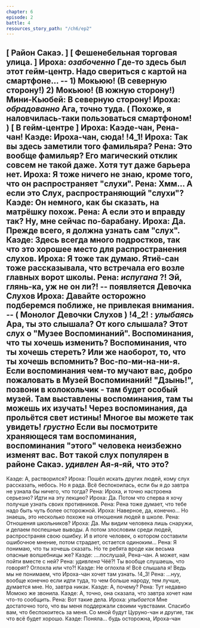 ```yaml
---
chapter: 6
episode: 2
battle: 4
resources_story_path: "/ch6/ep2"
---
```

[ Район Сакаэ. ]
[ Фешенебельная торговая улица. ]
Ироха: *озабоченно* Где-то здесь был этот гейм-центр. Надо свериться с картой на смартфоне...
-- 1) Мокьюю! (В северную сторону!) 2) Мокьюю! (В южную сторону!)
Мини-Кьюбей: В северную сторону!
Ироха: *обрадованно* Ага, точно туда. ( Похоже, я наловчилась-таки пользоваться смартфоном! )
[ В гейм-центре ]
Ироха: Каэде-чан, Рена-чан!
Каэде: Ироха-чан, сюда!
!4_1!
Ироха: Так вы здесь заметили того фамильяра?
Рена: Это вообще фамильяр? Его магический отклик совсем не такой даже. Хотя тут даже барьера нет.
Ироха: Я тоже ничего не знаю, кроме того, что он распространяет "слухи".
Рена: Хмм... А если это Слух, распространяющий "слухи"?
Каэде: Он немного, как бы сказать, на матрёшку похож.
Рена: А если это и вправду так? Ну, мне сейчас по-барабану.
Ироха: Да. Прежде всего, я должна узнать сам "слух".
Каэде: Здесь всегда много подростков, так что это хорошее место для распространения слухов.
Ироха: Я тоже так думаю. Ятиё-сан тоже рассказывала, что встречала его возле главных ворот школы.
Рена: *испугана* ?! Эй, глянь-ка, уж не он ли?!
-- появляется Девочка Слухов
Ироха: Давайте осторожно подберемся поближе, не привлекая внимания.
-- ( Монолог Девочки Слухов )
!4_2!
: *улыбаясь* Ара, ты это слышала? От кого слышала? Этот слух о "Музее Воспоминаний". Воспоминания, что ты хочешь изменить? Воспоминания, что ты хочешь стереть? Или же наоборот, то, что ты хочешь вспомнить? Вос-по-ми-на-ни-я. Если воспоминания чем-то мучают вас, добро пожаловать в Музей Воспоминаний! "Дзынь!", позвони в колокольчик - там будет особый музей. Там выставлены воспоминания, там ты можешь их изучать! Через воспоминания, да прольётся свет истины! Многое вы можете так увидеть! *грустно* Если вы посмотрите храняющеся там воспоминания, воспоминания "этого" человека неизбежно изменят вас. Вот такой слух популярен в районе Сакаэ. *удивлен* Ая-я-яй, что это?
--
Каэде: А, растворился?
Ироха: Пошёл искать других людей, кому слух рассказать, небось. Но я рада. Всё беспокоилась, если бы я до завтра не узнала бы ничего, что тогда?
Рена: Ироха, и точно настроена серьезно? Идти на эту лекцию?
Ироха: Да. Потом что сперва я хочу получше узнать своих противников.
Рена: Рена тоже думает, что тебе надо быть чуть более осторожной.
Ироха: Наверное, да, конечно... Но знаешь, это несколько похоже на отношения людей в школе.
Рена: Отношения школьников?
Ироха: Да. Мы видим человека лишь снаружи, и делаем поспешные выводы. А потом злословим среди людей, распространяя свою ошибку. И в итоге человек, о котором составили ошибочное мнение, потом страдает, остается одиноким...
Рена: Я понимаю, что ты хочешь сказать. Но те ребята вроде как весьма опасные волшебницы же?
Каэде: ....послушай, Рена-чан. А может, нам пойти вместе с ней?
Рена: *удивлена* Чёё?! Ты вообще слушаешь, что говорят? Оглохла или что?!
Каэде: Не оглохла я! Всё слышала я! Ведь мы не понимаем, что Ироха-чан хочет там узнать.
!4_3!
Рена: ...нуу, вообще конечно если идти туда, то чем больше народу, тем лучше, думается мне. Но, завтра никак.
Каэде: А, почему?
Рена: Тут недавно Момоко же звонила.
Каэде: А, точно, она сказала, что завтра хочет нам что-то сообщить.
Рена: Вот такие дела.
Ироха: *улыбается* Мне достаточно того, что вы меня поддержали своими чувствами. Спасибо вам, что беспокоитесь за меня. Со мной будут Цуруно-чан и другие, так что всё будет хорошо.
Каэде: Поняла... будь осторожна, Ироха-чан
